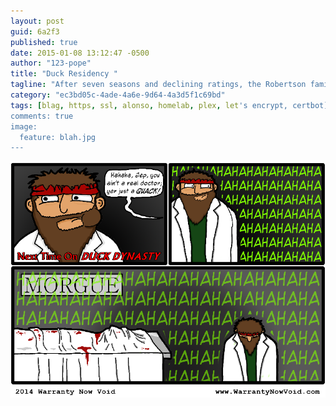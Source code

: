 ```yaml
---
layout: post
guid: 6a2f3
published: true
date: 2015-01-08 13:12:47 -0500
author: "123-pope"
title: "Duck Residency "
tagline: "After seven seasons and declining ratings, the Robertson family has become somewhat desperate for fresh ideas to reinvigorate the Dynasty."
category: "ec3bd05c-4ade-4a6e-9d64-4a3d5f1c69bd"
tags: [blag, https, ssl, alonso, homelab, plex, let's encrypt, certbot]
comments: true
image:
  feature: blah.jpg
---
```


![](/assets/img/lol/DuckDynasty.png "The family then drowned their sorrows by eating pounds of bread crumbs given to them at a local park by a kindly old woman.")